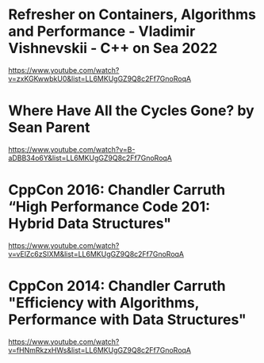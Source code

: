 # Refresher on Containers, Algorithms and Performance - Vladimir Vishnevskii - C++ on Sea 2022
https://www.youtube.com/watch?v=zxKGKwwbkU0&list=LL6MKUgGZ9Q8c2Ff7GnoRoqA

# Where Have All the Cycles Gone? by Sean Parent
https://www.youtube.com/watch?v=B-aDBB34o6Y&list=LL6MKUgGZ9Q8c2Ff7GnoRoqA

# CppCon 2016: Chandler Carruth “High Performance Code 201: Hybrid Data Structures"
https://www.youtube.com/watch?v=vElZc6zSIXM&list=LL6MKUgGZ9Q8c2Ff7GnoRoqA

# CppCon 2014: Chandler Carruth "Efficiency with Algorithms, Performance with Data Structures"
https://www.youtube.com/watch?v=fHNmRkzxHWs&list=LL6MKUgGZ9Q8c2Ff7GnoRoqA

